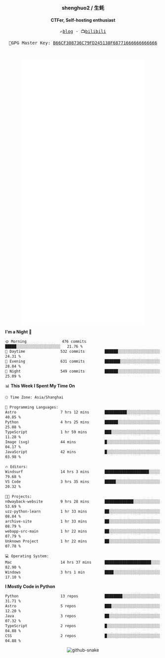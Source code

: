 <h3 align="center"> shenghuo2 / 生蚝 </h3>
<h4 align="center" >CTFer, Self-hosting enthusiast</h3>


<p align="center">
  <samp>
    ✍️<a href="https://blog.shenghuo2.top/">blog</a> -
    📺<a href="https://space.bilibili.com/85894935">bilibili</a>
  </samp>
</p>
<p align="center">
  <samp>
     🔐GPG Master Key: <a align="center" href="https://github.com/shenghuo2.gpg">B66CF308736C79FD245138F68771666666666666</a>
  </samp>
</p>
<br>
<p align="center">
  <a href="https://github.com/shenghuo2">
    <img width="400" align="top" src="https://github.com/shenghuo2/shenghuo2/blob/main/metrics.left.svg" />
  </a>
  <a href="https://github.com/shenghuo2">
    <img width="400" align="top" src="https://github.com/shenghuo2/shenghuo2/blob/main/metrics.right.svg" />
  </a>
</p>


<!--START_SECTION:waka-->
**I'm a Night 🦉** 

```text
🌞 Morning                476 commits         █████░░░░░░░░░░░░░░░░░░░░   21.76 % 
🌆 Daytime                532 commits         ██████░░░░░░░░░░░░░░░░░░░   24.31 % 
🌃 Evening                631 commits         ███████░░░░░░░░░░░░░░░░░░   28.84 % 
🌙 Night                  549 commits         ██████░░░░░░░░░░░░░░░░░░░   25.09 % 
```


📊 **This Week I Spent My Time On** 

```text
🕑︎ Time Zone: Asia/Shanghai

💬 Programming Languages: 
Astro                    7 hrs 12 mins       ██████████░░░░░░░░░░░░░░░   40.85 % 
Python                   4 hrs 25 mins       ██████░░░░░░░░░░░░░░░░░░░   25.08 % 
TypeScript               1 hr 59 mins        ███░░░░░░░░░░░░░░░░░░░░░░   11.28 % 
Image (svg)              44 mins             █░░░░░░░░░░░░░░░░░░░░░░░░   04.17 % 
JavaScript               42 mins             █░░░░░░░░░░░░░░░░░░░░░░░░   03.98 % 

🔥 Editors: 
Windsurf                 14 hrs 3 mins       ████████████████████░░░░░   79.68 % 
VS Code                  3 hrs 35 mins       █████░░░░░░░░░░░░░░░░░░░░   20.32 % 

🐱‍💻 Projects: 
n0wayback-website        9 hrs 28 mins       █████████████░░░░░░░░░░░░   53.69 % 
uzz-python-learn         1 hr 33 mins        ██░░░░░░░░░░░░░░░░░░░░░░░   08.84 % 
archive-site             1 hr 33 mins        ██░░░░░░░░░░░░░░░░░░░░░░░   08.79 % 
webapp-src-main          1 hr 22 mins        ██░░░░░░░░░░░░░░░░░░░░░░░   07.79 % 
Unknown Project          1 hr 22 mins        ██░░░░░░░░░░░░░░░░░░░░░░░   07.78 % 

💻 Operating System: 
Mac                      14 hrs 37 mins      █████████████████████░░░░   82.90 % 
Windows                  3 hrs 1 min         ████░░░░░░░░░░░░░░░░░░░░░   17.10 % 
```

**I Mostly Code in Python** 

```text
Python                   13 repos            ████████░░░░░░░░░░░░░░░░░   31.71 % 
Astro                    5 repos             ███░░░░░░░░░░░░░░░░░░░░░░   12.20 % 
Java                     3 repos             ██░░░░░░░░░░░░░░░░░░░░░░░   07.32 % 
TypeScript               2 repos             █░░░░░░░░░░░░░░░░░░░░░░░░   04.88 % 
CSS                      2 repos             █░░░░░░░░░░░░░░░░░░░░░░░░   04.88 % 
```




<!--END_SECTION:waka-->


<div align="center">
  <picture>
    <source media="(prefers-color-scheme: dark)" srcset="https://gist.githubusercontent.com/shenghuo2/bfce20b14ab0484cef03bae6e60e0b3a/raw/github-snake-dark.svg" />
    <source media="(prefers-color-scheme: light)" srcset="https://gist.githubusercontent.com/shenghuo2/bfce20b14ab0484cef03bae6e60e0b3a/raw/github-snake.svg" />
    <img alt="github-snake" src="https://gist.githubusercontent.com/shenghuo2/bfce20b14ab0484cef03bae6e60e0b3a/raw/github-snake.svg" />
  </picture>
</div>

<!--
**shenghuo2/shenghuo2** is a ✨ _special_ ✨ repository because its `README.md` (this file) appears on your GitHub profile.

Here are some ideas to get you started:

- 🔭 I’m currently working on ...
- 🌱 I’m currently learning ...
- 👯 I’m looking to collaborate on ...
- 🤔 I’m looking for help with ...
- 💬 Ask me about ...
- 📫 How to reach me: ...
- 😄 Pronouns: ...
- ⚡ Fun fact: ...
-->
